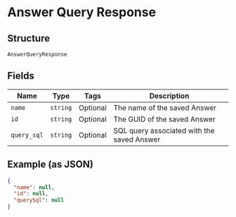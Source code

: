 
# Answer Query Response

## Structure

`AnswerQueryResponse`

## Fields

| Name | Type | Tags | Description |
|  --- | --- | --- | --- |
| `name` | `string` | Optional | The name of the saved Answer |
| `id` | `string` | Optional | The GUID of the saved Answer |
| `query_sql` | `string` | Optional | SQL query associated with the saved Answer |

## Example (as JSON)

```json
{
  "name": null,
  "id": null,
  "querySql": null
}
```

